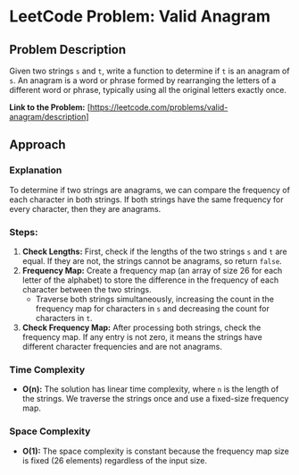 # LeetCode Problem: Valid Anagram

## Problem Description

Given two strings `s` and `t`, write a function to determine if `t` is an anagram of `s`. An anagram is a word or phrase formed by rearranging the letters of a different word or phrase, typically using all the original letters exactly once.

**Link to the Problem:** [https://leetcode.com/problems/valid-anagram/description]

## Approach

### Explanation
To determine if two strings are anagrams, we can compare the frequency of each character in both strings. If both strings have the same frequency for every character, then they are anagrams.

### Steps:
1. **Check Lengths:** First, check if the lengths of the two strings `s` and `t` are equal. If they are not, the strings cannot be anagrams, so return `false`.
2. **Frequency Map:** Create a frequency map (an array of size 26 for each letter of the alphabet) to store the difference in the frequency of each character between the two strings.
   - Traverse both strings simultaneously, increasing the count in the frequency map for characters in `s` and decreasing the count for characters in `t`.
3. **Check Frequency Map:** After processing both strings, check the frequency map. If any entry is not zero, it means the strings have different character frequencies and are not anagrams.

### Time Complexity
- **O(n):** The solution has linear time complexity, where `n` is the length of the strings. We traverse the strings once and use a fixed-size frequency map.

### Space Complexity
- **O(1):** The space complexity is constant because the frequency map size is fixed (26 elements) regardless of the input size.
